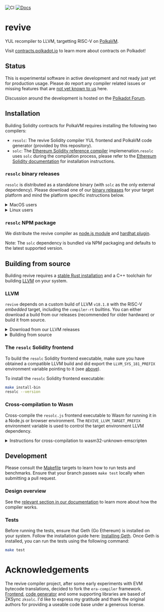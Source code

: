 ![CI](https://github.com/paritytech/revive/actions/workflows/test.yml/badge.svg)
[![Docs](https://img.shields.io/badge/Docs-contracts.polkadot.io-brightgreen.svg)](https://contracts.polkadot.io/revive_compiler/)

# revive

YUL recompiler to LLVM, targetting RISC-V on [PolkaVM](https://github.com/koute/polkavm).

Visit [contracts.polkadot.io](https://contracts.polkadot.io) to learn more about contracts on Polkadot!

## Status

This is experimental software in active development and not ready just yet for production usage. Please do report any compiler related issues or missing features that are [not yet known to us](https://contracts.polkadot.io/known_issues/) here.

Discussion around the development is hosted on the [Polkadot Forum](https://forum.polkadot.network/t/contracts-update-solidity-on-polkavm/6949#a-new-solidity-compiler-1).

## Installation
Building Solidity contracts for PolkaVM requires installing the following two compilers:
- `resolc`: The revive Solidity compiler YUL frontend and PolkaVM code generator (provided by this repository).
- `solc`: The [Ethereum Solidity reference compiler](https://github.com/ethereum/solidity/) implemenation.`resolc` uses `solc` during the compilation process, please refer to the [Ethereum Solidity documentation](https://docs.soliditylang.org/en/latest/installing-solidity.html) for installation instructions.

### `resolc` binary releases
`resolc` is distributed as a standalone binary (with `solc` as the only external dependency). Please download one of our [binary releases](https://github.com/paritytech/revive/releases) for your target platform and mind the platform specific instructions below.

<details>
  <summary>MacOS users</summary>

> **MacOS** users need to clear the `downloaded` attribute from the binary and set the executable flag.
> ```sh
> xattr -rc resolc-universal-apple-darwin
> chmod +x resolc-universal-apple-darwin
> ```

</details>

<details>
  <summary>Linux users</summary>

> **Linux** users need to set the executable flag.
> ```sh
> chmod +x resolc-x86_64-unknown-linux-musl
> ```

</details>


### `resolc` NPM package
We distribute the revive compiler as [node.js module](https://www.npmjs.com/package/@parity/resolc) and [hardhat plugin](https://www.npmjs.com/package/@parity/hardhat-polkadot-resolc).

Note: The `solc` dependency is bundled via NPM packaging and defaults to the latest supported version.

## Building from source

Building revive requires a [stable Rust installation](https://rustup.rs/) and a C++ toolchain for building [LLVM](https://github.com/llvm/llvm-project) on your system.

### LLVM

`revive` depends on a custom build of LLVM `v18.1.8` with the RISC-V _embedded_ target, including the `compiler-rt` builtins. You can either download a build from our releases (recommended for older hardware) or build it from source.

<details>
  <summary>Download from our LLVM releases</summary>

Download the [latest LLVM build](https://github.com/paritytech/revive/releases?q=LLVM+binaries+release&expanded=true) from our releases.

> **MacOS** users need to clear the `downloaded` attribute from all binaries after extracting the archive:
> ```sh
> xattr -rc </path/to/the/extracted/archive>/target-llvm/gnu/target-final/bin/*
> ```

After extracting the archive, point `$LLVM_SYS_181_PREFIX` to it:
```sh
export LLVM_SYS_181_PREFIX=</path/to/the/extracted/archive>/target-llvm/gnu/target-final
```

</details>

<details>
  <summary>Building from source</summary>

 Use the provided [revive-llvm](crates/llvm-builder/README.md) utility to compile a compatible LLVM build locally and point `$LLVM_SYS_181_PREFIX` to the installation afterwards.

The `Makefile` provides a shortcut target to obtain a compatible LLVM build:

```sh
make install-llvm
export LLVM_SYS_181_PREFIX=${PWD}/target-llvm/gnu/target-final
```

</details>

### The `resolc` Solidity frontend

To build the `resolc` Solidity frontend executable, make sure you have obtained a compatible LLVM build and did export the `LLVM_SYS_181_PREFIX` environment variable pointing to it (see [above](#LLVM)).

To install the `resolc` Solidity frontend executable:

```sh
make install-bin
resolc --version
```

### Cross-compilation to Wasm

Cross-compile the `resolc.js` frontend executable to Wasm for running it in a Node.js or browser environment. The `REVIVE_LLVM_TARGET_PREFIX` environment variable is used to control the target environment LLVM dependency.

<details>
  <summary>Instructions for cross-compilation to wasm32-unknown-emscripten</summary>

```sh
# Build the host LLVM dependency with PolkaVM target support
make install-llvm
export LLVM_SYS_181_PREFIX=${PWD}/target-llvm/gnu/target-final

# Build the target LLVM dependency with PolkaVM target support
revive-llvm --target-env emscripten clone
source emsdk/emsdk_env.sh
revive-llvm --target-env emscripten build --llvm-projects lld
export REVIVE_LLVM_TARGET_PREFIX=${PWD}/target-llvm/emscripten/target-final

# Build the resolc frontend executable
make install-wasm
make test-wasm
```

</details>

## Development

Please consult the [Makefile](Makefile) targets to learn how to run tests and benchmarks. 
Ensure that your branch passes `make test` locally when submitting a pull request.

### Design overview
See the [relevant section in our documentation](https://contracts.polkadot.io/revive_compiler/architecture) to learn more about how the compiler works. 

### Tests

Before running the tests, ensure that Geth (Go Ethereum) is installed on your system. Follow the installation guide here: [Installing Geth](https://geth.ethereum.org/docs/getting-started/installing-geth).
Once Geth is installed, you can run the tests using the following command:

```sh
make test
```
# Acknowledgements

The revive compiler project, after some early experiments with EVM bytecode translations, decided to fork the `era-compiler` framework.
[Frontend](https://github.com/matter-labs/era-compiler-solidity), [code generator](https://github.com/matter-labs/era-compiler-llvm-context) and some supporting libraries are based of ZKSync `zksolc`. I'd like to express my gratitude and thank the original authors for providing a useable code base under a generous license.

